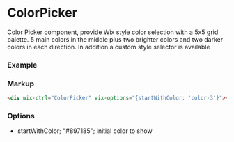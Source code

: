 # ColorPicker

Color Picker component, provide Wix style color selection with a 5x5 grid palette. 5 main colors in the middle plus two brighter colors and two darker colors in each direction. In addition a custom style selector is available

### Example

### Markup
```html
<div wix-ctrl="ColorPicker" wix-options="{startWithColor: 'color-3'}"></div>
```

### Options

* startWithColor; "#897185"; initial color to show

